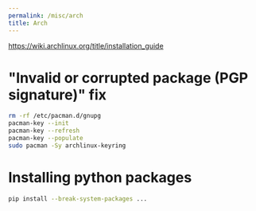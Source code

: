 ```yaml
---
permalink: /misc/arch
title: Arch
---
```



<https://wiki.archlinux.org/title/installation_guide>


# "Invalid or corrupted package (PGP signature)" fix

```bash
rm -rf /etc/pacman.d/gnupg
pacman-key --init
pacman-key --refresh
pacman-key --populate
sudo pacman -Sy archlinux-keyring
```

# Installing python packages

```bash
pip install --break-system-packages ...
```
